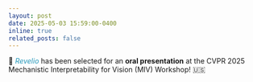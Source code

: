 ```yaml
---
layout: post
date: 2025-05-03 15:59:00-0400
inline: true
related_posts: false
---
```

🎉
<a href="https://revelio-diffusion.github.io/revelio/" style="color: #2698ba; font-style: italic; text-decoration: none;">
    Revelio
</a> has been selected for an **oral presentation** at the CVPR 2025 Mechanistic Interpretability for Vision (MIV) Workshop! 🇺🇸